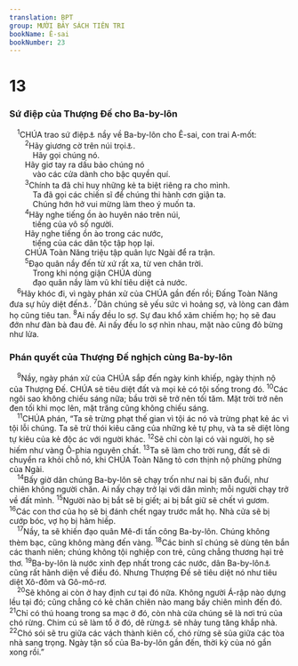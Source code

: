 ```yaml
---
translation: BPT
group: MƯỜI BẢY SÁCH TIÊN TRI
bookName: Ê-sai 
bookNumber: 23
---
```


<div class="title"><h1>13</h1><h3>Sứ điệp của Thượng Đế cho Ba-by-lôn</h3></div>
<span class="verse es_13_1"> <sup>1</sup>CHÚA trao sứ điệp<a data-toggle="tooltip" data-placement="bottom" title="Hay “gánh nặng.”">⚓</a> nầy về Ba-by-lôn cho Ê-sai, con trai A-mốt:<br/></span>
<span class="verse es_13_2">  <sup>2</sup>Hãy giương cờ trên núi trọi<a data-toggle="tooltip" data-placement="bottom" title="Đây có lẽ ám chỉ Ba-by-lôn.">⚓</a>.<br/>   Hãy gọi chúng nó.<br/>  Hãy giơ tay ra dấu bảo chúng nó<br/>   vào các cửa dành cho bậc quyền quí.<br/></span>
<span class="verse es_13_3">  <sup>3</sup>Chính ta đã chỉ huy những kẻ ta biệt riêng ra cho mình.<br/>   Ta đã gọi các chiến sĩ để chúng thi hành cơn giận ta.<br/>   Chúng hớn hở vui mừng làm theo ý muốn ta.<br/></span>
<span class="verse es_13_4">  <sup>4</sup>Hãy nghe tiếng ồn ào huyên náo trên núi,<br/>   tiếng của vô số người.<br/>  Hãy nghe tiếng ồn ào trong các nước,<br/>   tiếng của các dân tộc tập họp lại.<br/>  CHÚA Toàn Năng triệu tập quân lực Ngài để ra trận.<br/></span>
<span class="verse es_13_5">  <sup>5</sup>Đạo quân nầy đến từ xứ rất xa, từ ven chân trời.<br/>   Trong khi nóng giận CHÚA dùng<br/>   đạo quân nầy làm vũ khí tiêu diệt cả nước.<br/></span>
<span class="verse es_13_6"> <sup>6</sup>Hãy khóc đi, vì ngày phán xử của CHÚA gần đến rồi; Đấng Toàn Năng đưa sự hủy diệt đến<a data-toggle="tooltip" data-placement="bottom" title="Đây là một lối chơi chữ trong tiếng Hê-bơ-rơ. Cụm từ “những chiến lợi phẩm” đọc lên nghe như “Thượng Đế Toàn Năng.”">⚓</a>.</span>
<span class="verse es_13_7"><sup>7</sup>Dân chúng sẽ yếu sức vì hoảng sợ, và lòng can đảm họ cũng tiêu tan.</span>
<span class="verse es_13_8"><sup>8</sup>Ai nấy đều lo sợ. Sự đau khổ xâm chiếm họ; họ sẽ đau đớn như đàn bà đau đẻ. Ai nấy đều lo sợ nhìn nhau, mặt nào cũng đỏ bừng như lửa.<br/></span>
<div class="title"><h3>Phán quyết của Thượng Đế nghịch cùng Ba-by-lôn</h3></div>
<span class="verse es_13_9"> <sup>9</sup>Nầy, ngày phán xử của CHÚA sắp đến ngày kinh khiếp, ngày thịnh nộ của Thượng Đế. CHÚA sẽ tiêu diệt đất và mọi kẻ có tội sống trong đó.</span>
<span class="verse es_13_10"><sup>10</sup>Các ngôi sao không chiếu sáng nữa; bầu trời sẽ trở nên tối tăm. Mặt trời trở nên đen tối khi mọc lên, mặt trăng cũng không chiếu sáng.<br/></span>
<span class="verse es_13_11"> <sup>11</sup>CHÚA phán, “Ta sẽ trừng phạt thế gian vì tội ác nó và trừng phạt kẻ ác vì tội lỗi chúng. Ta sẽ trừ thói kiêu căng của những kẻ tự phụ, và ta sẽ diệt lòng tự kiêu của kẻ độc ác với người khác.</span>
<span class="verse es_13_12"><sup>12</sup>Sẽ chỉ còn lại có vài người, họ sẽ hiếm như vàng Ô-phia nguyên chất.</span>
<span class="verse es_13_13"><sup>13</sup>Ta sẽ làm cho trời rung, đất sẽ di chuyển ra khỏi chỗ nó, khi CHÚA Toàn Năng tỏ cơn thịnh nộ phừng phừng của Ngài.<br/></span>
<span class="verse es_13_14"> <sup>14</sup>Bấy giờ dân chúng Ba-by-lôn sẽ chạy trốn như nai bị săn đuổi, như chiên không người chăn. Ai nấy chạy trở lại với dân mình; mỗi người chạy trở về đất mình.</span>
<span class="verse es_13_15"><sup>15</sup>Người nào bị bắt sẽ bị giết; ai bị bắt giữ sẽ chết vì gươm.</span>
<span class="verse es_13_16"><sup>16</sup>Các con thơ của họ sẽ bị đánh chết ngay trước mắt họ. Nhà cửa sẽ bị cướp bóc, vợ họ bị hãm hiếp.<br/></span>
<span class="verse es_13_17"> <sup>17</sup>Nầy, ta sẽ khiến đạo quân Mê-đi tấn công Ba-by-lôn. Chúng không thèm bạc, cũng không màng đến vàng.</span>
<span class="verse es_13_18"><sup>18</sup>Các binh sĩ chúng sẽ dùng tên bắn các thanh niên; chúng không tội nghiệp con trẻ, cũng chẳng thương hại trẻ thơ.</span>
<span class="verse es_13_19"><sup>19</sup>Ba-by-lôn là nước xinh đẹp nhất trong các nước, dân Ba-by-lôn<a data-toggle="tooltip" data-placement="bottom" title="Nguyên văn, “dân Canh-đê.”">⚓</a> cũng rất hãnh diện về điều đó. Nhưng Thượng Đế sẽ tiêu diệt nó như tiêu diệt Xô-đôm và Gô-mô-rơ.<br/></span>
<span class="verse es_13_20"> <sup>20</sup>Sẽ không ai còn ở hay định cư tại đó nữa. Không người Á-rập nào dựng lều tại đó; cũng chẳng có kẻ chăn chiên nào mang bầy chiên mình đến đó.</span>
<span class="verse es_13_21"><sup>21</sup>Chỉ có thú hoang trong sa mạc ở đó, còn nhà cửa chúng sẽ là nơi trú của chó rừng. Chim cú sẽ làm tổ ở đó, dê rừng<a data-toggle="tooltip" data-placement="bottom" title="Trong tiếng Hê-bơ-rơ thì từ ngữ nầy nghe như “có nhiều lông,” “con dê.”">⚓</a> sẽ nhảy tung tăng khắp nhà.</span>
<span class="verse es_13_22"><sup>22</sup>Chó sói sẽ tru giữa các vách thành kiên cố, chó rừng sẽ sủa giữa các tòa nhà sang trọng. Ngày tận số của Ba-by-lôn gần đến, thời kỳ của nó gần xong rồi.”<br/></span>
